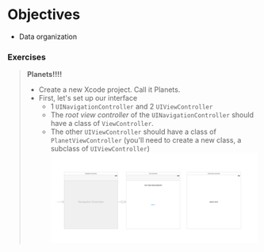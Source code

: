 # Objectives
* Data organization

### Exercises
> **Planets!!!!**
> * Create a new Xcode project. Call it Planets.
> * First, let's set up our interface
>    * 1 `UINavigationController` and 2 `UIViewController`
>    * The *root view controller* of the `UINavigationController` should have a class of `ViewController`.
>    * The other `UIViewController` should have a class of `PlanetViewController` (you'll need to create a new class, a subclass of `UIViewController`)
![image](https://github.com/accesscode-2-2/unit-1/blob/master/lessons/week-5/images/storyboard.png?raw=true)
